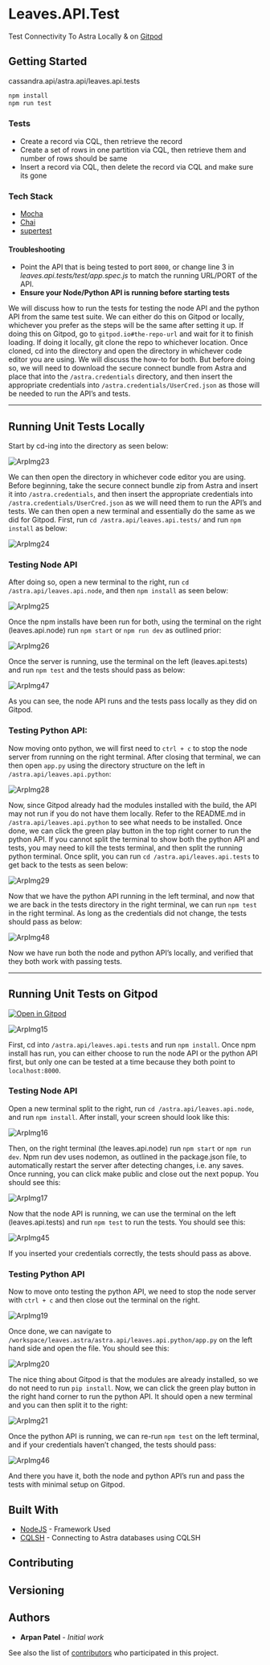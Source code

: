 # Leaves.API.Test

Test Connectivity To Astra Locally & on [Gitpod](https://gitpod.io/)


## Getting Started

cassandra.api/astra.api/leaves.api.tests

```sh
npm install 
npm run test
```

### Tests

* Create a record via CQL, then retrieve the record
* Create a set of rows in one partition via CQL, then retrieve them and number of rows should be same
* Insert a record via CQL, then delete the record via CQL and make sure its gone
  
### Tech Stack
- [Mocha](https://mochajs.org/)
- [Chai](https://www.chaijs.com/api/bdd/)
- [supertest](https://github.com/visionmedia/supertest)
  
#### Troubleshooting

* Point the API that is being tested to port `8000`, or change line 3 in *leaves.api.tests/test/app.spec.js* to match the running URL/PORT of the API.
* **Ensure your Node/Python API is running before starting tests**


We will discuss how to run the tests for testing the node API and the python API from the same test suite. We can either do this on Gitpod or locally, whichever you prefer as the steps will be the same after setting it up. If doing this on Gitpod, go to `gitpod.io#the-repo-url` and wait for it to finish loading. If doing it locally, git clone the repo to whichever location. Once cloned, cd into the directory and open the directory in whichever code editor you are using. We will discuss the how-to for both. But before doing so, we will need to download the secure connect bundle from Astra and place that into the `/astra.credentials` directory, and then insert the appropriate credentials into `/astra.credentials/UserCred.json` as those will be needed to run the API’s and tests. 

---

## Running Unit Tests Locally

Start by cd-ing into the directory as seen below:

![ArpImg23](Assets/../../../Assets/Images/ArpImg23.png)

We can then open the directory in whichever code editor you are using. Before beginning, take the secure connect bundle zip from Astra and insert it into `/astra.credentials`, and then insert the appropriate credentials into `/astra.credentials/UserCred.json` as we will need them to run the API’s and tests. We can then open a new terminal and essentially do the same as we did for Gitpod. First, run `cd /astra.api/leaves.api.tests/` and run `npm install` as below:

![ArpImg24](Assets/../../../Assets/Images/ArpImg24.png)

### Testing Node API

After doing so, open a new terminal to the right, run `cd /astra.api/leaves.api.node`, and then `npm install` as seen below:

![ArpImg25](Assets/../../../Assets/Images/ArpImg25.png)

Once the npm installs have been run for both, using the terminal on the right (leaves.api.node) run `npm start` or `npm run dev` as outlined prior:

![ArpImg26](Assets/../../../Assets/Images/ArpImg26.png)

Once the server is running, use the terminal on the left (leaves.api.tests) and run `npm test` and the tests should pass as below:

![ArpImg47](Assets/../../../Assets/Images/ArpImg47.png)


As you can see, the node API runs and the tests pass locally as they did on Gitpod. 

### Testing Python API:

Now moving onto python, we will first need to `ctrl + c` to stop the node server from running on the right terminal. After closing that terminal, we can then open `app.py` using the directory structure on the left in `/astra.api/leaves.api.python`:

![ArpImg28](Assets/../../../Assets/Images/ArpImg28.png)

Now, since Gitpod already had the modules installed with the build, the API may not run if you do not have them locally. Refer to the README.md in `/astra.api/leaves.api.python` to see what needs to be installed. Once done, we can click the green play button in the top right corner to run the python API. If you cannot split the terminal to show both the python API and tests, you may need to kill the tests terminal, and then split the running python terminal. Once split, you can run `cd /astra.api/leaves.api.tests` to get back to the tests as seen below:

![ArpImg29](Assets/../../../Assets/Images/ArpImg29.png)

Now that we have the python API running in the left terminal, and now that we are back in the tests directory in the right terminal, we can run `npm test` in the right terminal. As long as the credentials did not change, the tests should pass as below:

![ArpImg48](Assets/../../../Assets/Images/ArpImg48.png)

Now we have run both the node and python API’s locally, and verified that they both work with passing tests.

---

## Running Unit Tests on Gitpod

[![Open in Gitpod](https://gitpod.io/button/open-in-gitpod.svg)](https://gitpod.io/#https://github.com/anant/cassandra.api.git)

![ArpImg15](Assets/../../../Assets/Images/ArpImg15.png)

First, cd into `/astra.api/leaves.api.tests` and run `npm install`. Once npm install has run, you can either choose to run the node API or the python API first, but only one can be tested at a time because they both point to `localhost:8000`.

### Testing Node API

Open a new terminal split to the right, run `cd /astra.api/leaves.api.node`, and run `npm install`. After install, your screen should look like this: 

![ArpImg16](Assets/../../../Assets/Images/ArpImg16.png)

Then, on the right terminal (the leaves.api.node) run `npm start` or `npm run dev`. Npm run dev uses nodemon, as outlined in the package.json file, to automatically restart the server after detecting changes, i.e. any saves. Once running, you can click make public and close out the next popup. You should see this:

![ArpImg17](Assets/../../../Assets/Images/ArpImg17.png)

Now that the node API is running, we can use the terminal on the left (leaves.api.tests) and run `npm test` to run the tests. You should see this:

![ArpImg45](Assets/../../../Assets/Images/ArpImg45.png)

If you inserted your credentials correctly, the tests should pass as above.

### Testing Python API

Now to move onto testing the python API, we need to stop the node server with `ctrl + c` and then close out the terminal on the right.

![ArpImg19](Assets/../../../Assets/Images/ArpImg19.png)

Once done, we can navigate to `/workspace/leaves.astra/astra.api/leaves.api.python/app.py` on the left hand side and open the file. You should see this:

![ArpImg20](Assets/../../../Assets/Images/ArpImg20.png)

The nice thing about Gitpod is that the modules are already installed, so we do not need to run `pip install`. Now, we can click the green play button in the right hand corner to run the python API. It should open a new terminal and you can then split it to the right:

![ArpImg21](Assets/../../../Assets/Images/ArpImg21.png)

Once the python API is running, we can re-run `npm test` on the left terminal, and if your credentials haven’t changed, the tests should pass: 

![ArpImg46](Assets/../../../Assets/Images/ArpImg46.png)

And there you have it, both the node and python API’s run and pass the tests with minimal setup on Gitpod.

## Built With

* [NodeJS](https://nodejs.org/en/) - Framework Used
* [CQLSH](https://docs.datastax.com/en/astra/aws/doc/dscloud/astra/dscloudConnectcqlshConsole.html) - Connecting to Astra databases using CQLSH

## Contributing

## Versioning

## Authors
* **Arpan Patel** - *Initial work*

See also the list of [contributors](https://github.com/your/project/contributors) who participated in this project.